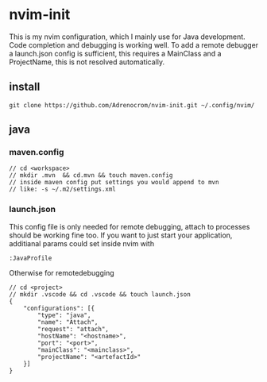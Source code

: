 nvim-init
=========

This is my nvim configuration, which I mainly use for Java development.
Code completion and debugging is working well.
To add a remote debugger a launch.json config is sufficient,
this requires a MainClass and a ProjectName, this is not resolved automatically.

install
-------

    git clone https://github.com/Adrenocrom/nvim-init.git ~/.config/nvim/

java
----

### maven.config

    // cd <workspace>
    // mkdir .mvn  && cd.mvn && touch maven.config
    // inside maven config put settings you would append to mvn
    // like: -s ~/.m2/settings.xml

### launch.json

This config file is only needed for remote debugging, attach to processes
should be working fine too.
If you want to just start your application,
additianal params could set inside nvim with

    :JavaProfile

Otherwise for remotedebugging

    // cd <project>
    // mkdir .vscode && cd .vscode && touch launch.json
    {
        "configurations": [{
            "type": "java",
            "name": "Attach",
            "request": "attach",
            "hostName": "<hostname>",
            "port": "<port>",
            "mainClass": "<mainclass>",
            "projectName": "<artefactId>"
        }]
    }

